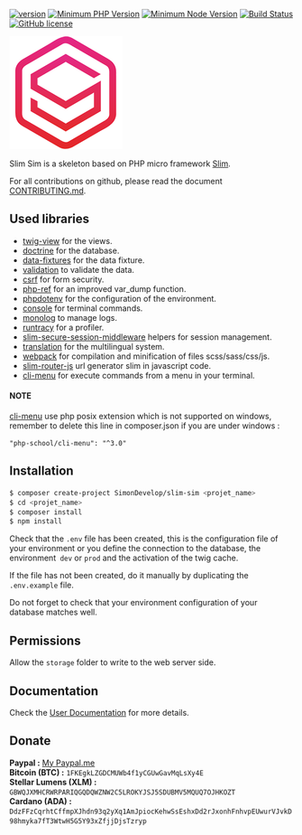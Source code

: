 [![version](https://img.shields.io/badge/Version-1.0.0-brightgreen.svg)](https://github.com/SimonDevelop/slim-sim/releases/tag/1.0.0)
[![Minimum PHP Version](https://img.shields.io/badge/php-%3E%3D%207.1.3-8892BF.svg)](https://php.net/)
[![Minimum Node Version](https://img.shields.io/badge/node-%3E%3D%206.11.5-brightgreen.svg)](https://nodejs.org/en/)
[![Build Status](https://travis-ci.org/SimonDevelop/slim-sim.svg?branch=master)](https://travis-ci.org/SimonDevelop/slim-sim)
[![GitHub license](https://img.shields.io/badge/License-MIT-blue.svg)](https://github.com/SimonDevelop/slim-sim/blob/master/LICENSE)

![](https://github.com/SimonDevelop/slim-sim/raw/master/assets/img/logo.png)

Slim Sim is a skeleton based on PHP micro framework [Slim](https://www.slimframework.com/).

For all contributions on github, please read the document [CONTRIBUTING.md](https://github.com/SimonDevelop/slim-sim/blob/master/.github/CONTRIBUTING.md).


## Used libraries

- [twig-view](https://github.com/slimphp/Twig-View) for the views.
- [doctrine](https://github.com/doctrine/doctrine2) for the database.
- [data-fixtures](https://github.com/doctrine/data-fixtures) for the data fixture.
- [validation](https://github.com/Respect/Validation) to validate the data.
- [csrf](https://github.com/slimphp/Slim-Csrf) for form security.
- [php-ref](https://github.com/digitalnature/php-ref) for an improved var_dump function.
- [phpdotenv](https://github.com/vlucas/phpdotenv) for the configuration of the environment.
- [console](https://github.com/symfony/console) for terminal commands.
- [monolog](https://github.com/Seldaek/monolog) to manage logs.
- [runtracy](https://github.com/runcmf/runtracy) for a profiler.
- [slim-secure-session-middleware](https://github.com/adbario/slim-secure-session-middleware) helpers for session management.
- [translation](https://github.com/symfony/translation) for the multilingual system.
- [webpack](https://github.com/webpack/webpack) for compilation and minification of files scss/sass/css/js.
- [slim-router-js](https://github.com/llvdl/slim-router-js) url generator slim in javascript code.
- [cli-menu](https://github.com/php-school/cli-menu) for execute commands from a menu in your terminal.

#### NOTE
[cli-menu](https://github.com/php-school/cli-menu) use php posix extension which is not supported on windows, remember to delete this line in composer.json if you are under windows :
```
"php-school/cli-menu": "^3.0"
```

## Installation

```bash
$ composer create-project SimonDevelop/slim-sim <projet_name>
$ cd <projet_name>
$ composer install
$ npm install
```
Check that the `.env` file has been created, this is the configuration file of your environment or you define the connection to the database, the environment` dev` or `prod` and the activation of the twig cache.

If the file has not been created, do it manually by duplicating the `.env.example` file.

Do not forget to check that your environment configuration of your database matches well.


## Permissions

Allow the `storage` folder to write to the web server side.


## Documentation

Check the [User Documentation](https://slim-sim.netlify.com/) for more details.


## Donate

**Paypal :** [My Paypal.me](https://www.paypal.me/simonmicheneau)<br>
**Bitcoin (BTC) :** `1FKEgkLZGDCMUWb4f1yCGUwGavMqLsXy4E`<br>
**Stellar Lumens (XLM) :** `GBWQJXMHCRWRPARIQGQDQWZNW2C5LROKYJSJ5SDUBMV5MQUQ7OJHKOZT`<br>
**Cardano (ADA) :** `DdzFFzCqrhtCffmpXJhdn93q2yXq1AmJpiocKehwSsEshxDd2rJxonhFnhvpEUwurVJvkD98hmyka7fT3WtwH5G5Y93xZfjjDjsTzryp`
